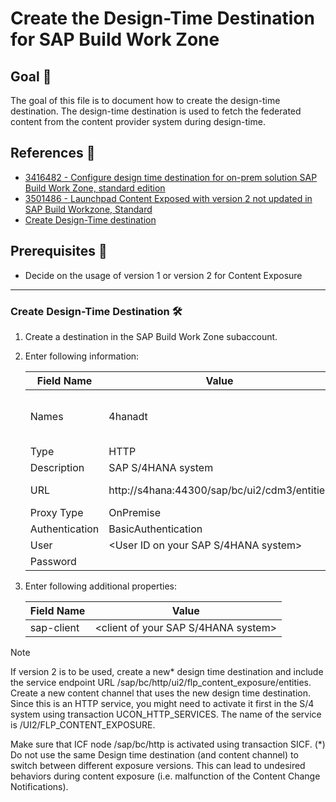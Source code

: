 # Create the Design-Time Destination for SAP Build Work Zone

## Goal 🎯

The goal of this file is to document how to create the design-time destination. The design-time destination is used to fetch the federated content from the content provider system during design-time.

## References 📝
- [3416482 - Configure design time destination for on-prem solution SAP Build Work Zone, standard edition](https://me.sap.com/notes/3416482/E)
- [3501486 - Launchpad Content Exposed with version 2 not updated in SAP Build Workzone, Standard](https://me.sap.com/notes/3501486/E)
- [Create Design-Time destination](https://help.sap.com/docs/SUPPORT_CONTENT/fioritech/5173040119.html?locale=en-US)

## Prerequisites 📝
- Decide on the usage of version 1 or version 2 for Content Exposure

---

### Create Design-Time Destination 🛠️
1. Create a destination in the SAP Build Work Zone subaccount.
2. Enter following information:

    | Field Name        | Value                                                                 | Remarks                                                                                     |
    |-------------------|-----------------------------------------------------------------------|---------------------------------------------------------------------------------------------|
    | Names             | 4hanadt                                                               | SAP recommends to add the suffix `dt` to the name. The name must contain only lowercase letters and must not contain the underscore (_) character. |  
    | Type              | HTTP                                                                  |                                                                                             |
    | Description       | SAP S/4HANA system                                                    |                                                                                             |
    | URL               | http://s4hana:44300/sap/bc/ui2/cdm3/entities                          | For Version 2 use: <host>/sap/bc/http/ui2/flp_content_exposure/entities                     |
    | Proxy Type        | OnPremise                                                             |                                                                                             |
    | Authentication    | BasicAuthentication                                                   |                                                                                             |
    | User              | <User ID on your SAP S/4HANA system>                                  |                                                                                             |
    | Password          | <Password of the user>                                                |                                                                                             |

3. Enter following additional properties:

    | Field Name        | Value                                                                 |
    |-------------------|-----------------------------------------------------------------------|
    | sap-client        | <client of your SAP S/4HANA system>                                   |


> [!Note]
> If version 2 is to be used, create a new* design time destination and include the service endpoint URL <host>/sap/bc/http/ui2/flp_content_exposure/entities.
> Create a new content channel that uses the new design time destination. Since this is an HTTP service, you might need to activate it first in the S/4 system using transaction UCON_HTTP_SERVICES. The name of the service is /UI2/FLP_CONTENT_EXPOSURE.
>
> Make sure that ICF node /sap/bc/http is activated using transaction SICF.
> (*) Do not use the same Design time destination (and content channel) to switch between different exposure versions. This can lead to undesired behaviors during content exposure (i.e. malfunction of the Content Change Notifications).
